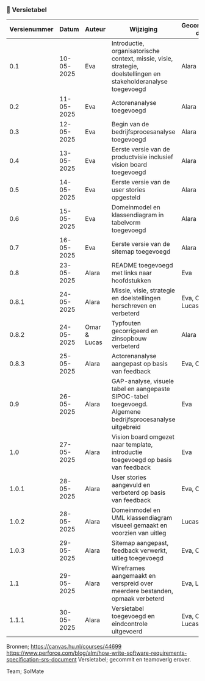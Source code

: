 ### 📄 Versietabel

| Versienummer | Datum       | Auteur        | Wijziging                                                                                                                                                         | Gecontroleerd door           |
|--------------|-------------|---------------|-------------------------------------------------------------------------------------------------------------------------------------------------------------------|-------------------------------|
| 0.1          | 10-05-2025  | Eva           | Introductie, organisatorische context, missie, visie, strategie, doelstellingen en stakeholderanalyse toegevoegd                                                  | Alara                         |
| 0.2          | 11-05-2025  | Eva           | Actorenanalyse toegevoegd                                                                                                                                        | Alara                         |
| 0.3          | 12-05-2025  | Eva           | Begin van de bedrijfsprocesanalyse toegevoegd                                                                                                                    | Alara                         |
| 0.4          | 13-05-2025  | Eva           | Eerste versie van de productvisie inclusief vision board toegevoegd                                                                                              | Alara                         |
| 0.5          | 14-05-2025  | Eva           | Eerste versie van de user stories opgesteld                                                                                                                      | Alara                         |
| 0.6          | 15-05-2025  | Eva           | Domeinmodel en klassendiagram in tabelvorm toegevoegd                                                                                                            | Alara                         |
| 0.7          | 16-05-2025  | Eva           | Eerste versie van de sitemap toegevoegd                                                                                                                          | Alara                         |
| 0.8          | 23-05-2025  | Alara         | README toegevoegd met links naar hoofdstukken                                                                                                                     | Eva                          |
| 0.8.1        | 24-05-2025  | Alara         | Missie, visie, strategie en doelstellingen herschreven en verbeterd                                                                                              | Eva, Omar, Lucas             |
| 0.8.2        | 24-05-2025  | Omar & Lucas  | Typfouten gecorrigeerd en zinsopbouw verbeterd                                                                                                                    | Alara                         |
| 0.8.3        | 25-05-2025  | Alara         | Actorenanalyse aangepast op basis van feedback                                                                                                                   | Eva, Omar                     |
| 0.9          | 26-05-2025  | Alara         | GAP-analyse, visuele tabel en aangepaste SIPOC-tabel toegevoegd. Algemene bedrijfsprocesanalyse uitgebreid                                                       | Eva                          |
| 1.0          | 27-05-2025  | Alara         | Vision board omgezet naar template, introductie toegevoegd op basis van feedback                                                                                 | Eva                          |
| 1.0.1        | 28-05-2025  | Alara         | User stories aangevuld en verbeterd op basis van feedback                                                                                                         | Eva, Omar                     |
| 1.0.2        | 28-05-2025  | Alara         | Domeinmodel en UML klassendiagram visueel gemaakt en voorzien van uitleg                                                                                         | Lucas                        |
| 1.0.3        | 29-05-2025  | Alara         | Sitemap aangepast, feedback verwerkt, uitleg toegevoegd                                                                                                           | Eva, Omar                     |
| 1.1          | 29-05-2025  | Alara         | Wireframes aangemaakt en verspreid over meerdere bestanden, opmaak verbeterd                                                                                      | Eva, Lucas                    |
| 1.1.1        | 30-05-2025  | Alara         | Versietabel toegevoegd en eindcontrole uitgevoerd                                                                                                                 | Eva, Omar, Lucas             |


Bronnen; https://canvas.hu.nl/courses/44699
https://www.perforce.com/blog/alm/how-write-software-requirements-specification-srs-document
Versietabel; gecommit en teamoverlg erover.

Team;  SolMate 
